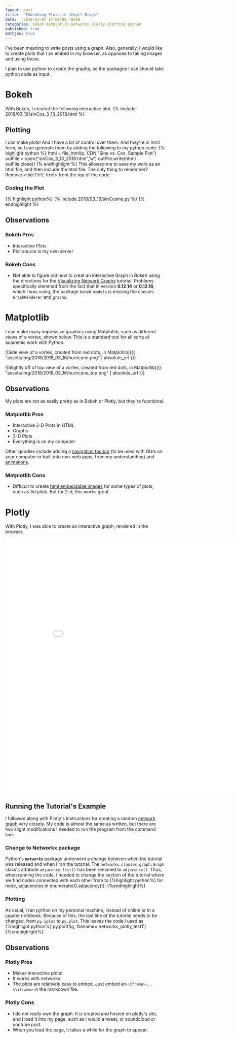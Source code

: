 ```yaml
---
layout: post
title:  "Embedding Plots in Jekyll Blogs"
date:   2018-03-07 17:00:00 -0500
categories: bokeh matplotlib networkx plotly plotting python
published: true
mathjax: true
---
```

I've been meaning to write posts using a graph. Also, generally, I would like to create plots that I an embed in my browser, as opposed to taking images and using those.

I plan to use python to create the graphs, so the packages I use should take python code as input.
# Bokeh
With Bokeh, I created the following interactive plot.
{% include 2018/03_16/sinCos_3_13_2018.html %}

## Plotting
I can make plots! And I have a lot of control over them. And they're in html form, so I can generate them by adding the following to my python code:
{% highlight python %}
html = file_html(p, CDN,"Sine vs. Cos. Sample Plot")
outFile = open("sinCos_3_13_2018.html",'w')
outFile.write(html)
outFile.close()
{% endhighlight %}
This allowed me to save my work as an html file, and then include the html file. The only thing to remember? Remove `<!DOCTYPE html>` from the top of the code.

### Coding the Plot
{% highlight python%}
{% include 2018/03_16/sinCosine.py %}
{% endhighlight %}


## Observations
### Bokeh Pros
- Interactive Plots
- Plot source is my own server

### Bokeh Cons
- Not able to figure out how to creat an interactive Graph in Bokeh using the directions for the [Visualizing Network Graphs](https://bokeh.pydata.org/en/latest/docs/user_guide/graph.html) tutorial. Problems specifically stemmed from the fact that in version **0.12.14** or **0.12.16**, which I was using, the package `bokeh.models` is missing the classes `GraphRenderer` and `graphs`.

# Matplotlib
I can make many impressive graphics using Matplotlib, such as different views of a vortex, shown below.
This is a standard tool for all sorts of academic work with Python.

![Side view of a vortex, created from red dots, in Matplotlib]({{ "assets/img/2018/2018_03_16/hurricane.png" | absolute_url }})

![Slightly off of top view of a vortex, created from red dots, in Matplotlib]({{ "assets/img/2018/2018_03_16/hurricane_top.png" | absolute_url }})

## Observations
My plots are not as easily pretty as in Bokeh or Plotly, but they're functional.

### Matplotlib Pros
- Interactive 2-D Plots in HTML
- Graphs
- 3-D Plots
- Everything is on my computer

Other goodies include adding a [navigation toolbar](https://matplotlib.org/users/navigation_toolbar.html)
(to be used with GUIs on your computer or built into non-web apps, from my understanding) and
[animations](https://matplotlib.org/examples/animation/).


### Matplotlib Cons
- Difficult to create [html embeddable images](https://mpld3.github.io/modules/API.html#interactive-d3-rendering-of-matplotlib-images) for some types of plots, such as 3d plots. But for  2-d, this works great


# Plotly
With Plotly, I was able to create an interactive graph, rendered in the browser.

<iframe width="900" height="800" frameborder="0" scrolling="no" src="//plot.ly/~khoeger/38.embed"></iframe>

## Running the Tutorial's Example
I followed along with Plotly's instructions for creating a random [network graph](https://plot.ly/python/network-graphs/) very closely. My code is almost the same as written, but there are two slight modifications I needed to run the program from the command line.
### Change to Networkx package
Python's **`networkx`** package underwent a change between when the tutorial was released and when I ran the tutorial. The `networkx.classes.graph.Graph` class's attribute `adjacency_list()` has been renamed to `adjacency()`. Thus, when running the code, I needed to change the section of the tutorial where we find nodes connected with each other from
to
{%highlight python%}
for node, adjacencies in enumerate(G.adjacency()):
{%endhighlight%}

### Plotting
As usual, I ran python on my personal machine, instead of online or in a jupyter notebook. Because of this, the last line of the tutorial needs to be changed, from `py.iplot` to `py.plot`. This leaves the code I used as
{%highlight python%}
py.plot(fig, filename='networkx_plotly_test1')
{%endhighlight%}

## Observations

### Plotly Pros
- Makes interactive plots!
- It works with networkx
- The plots are relatively easy to embed. Just embed an `<iframe>...<\iframe>` in the markdown file.

### Plotly Cons
- I do not really own the graph. It is created and hosted on plotly's site, and I load it into my page, such as I would a tweet, or soundcloud or youtube post.
- When you load the page, it takes a while for the graph to appear.
